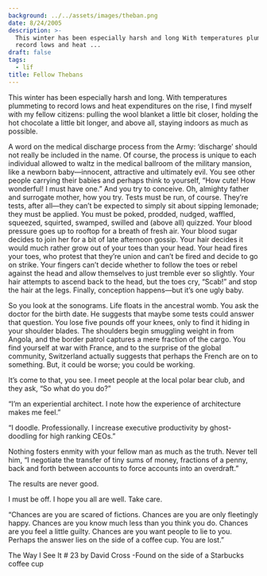 ```yaml
---
background: ../../assets/images/theban.png
date: 8/24/2005
description: >-
  This winter has been especially harsh and long With temperatures plummeting to
  record lows and heat ...
draft: false
tags:
  - lïf
title: Fellow Thebans
---
```


This winter has been especially harsh and long. With temperatures plummeting to record lows and heat expenditures on the rise, I find myself with my fellow citizens: pulling the wool blanket a little bit closer, holding the hot chocolate a little bit longer, and above all, staying indoors as much as possible.

A word on the medical discharge process from the Army: ‘discharge’ should not really be included in the name. Of course, the process is unique to each individual allowed to waltz in the medical ballroom of the military mansion, like a newborn baby—innocent, attractive and ultimately evil. You see other people carrying their babies and perhaps think to yourself, “How cute! How wonderful! I must have one.” And you try to conceive. Oh, almighty father and surrogate mother, how you try. Tests must be run, of course. They’re tests, after all—they can’t be expected to simply sit about sipping lemonade; they must be applied. You must be poked, prodded, nudged, waffled, squeezed, squirted, swamped, swilled and (above all) quizzed. Your blood pressure goes up to rooftop for a breath of fresh air. Your blood sugar decides to join her for a bit of late afternoon gossip. Your hair decides it would much rather grow out of your toes than your head. Your head fires your toes, who protest that they’re union and can’t be fired and decide to go on strike. Your fingers can’t decide whether to follow the toes or rebel against the head and allow themselves to just tremble ever so slightly. Your hair attempts to ascend back to the head, but the toes cry, “Scab!” and stop the hair at the legs. Finally, conception happens—but it’s one ugly baby.

So you look at the sonograms. Life floats in the ancestral womb. You ask the doctor for the birth date. He suggests that maybe some tests could answer that question. You lose five pounds off your knees, only to find it hiding in your shoulder blades. The shoulders begin smuggling weight in from Angola, and the border patrol captures a mere fraction of the cargo. You find yourself at war with France, and to the surprise of the global community, Switzerland actually suggests that perhaps the French are on to something. But, it could be worse; you could be working.

It’s come to that, you see. I meet people at the local polar bear club, and they ask, “So what do you do?”

“I’m an experiential architect. I note how the experience of architecture makes me feel.”

“I doodle. Professionally. I increase executive productivity by ghost-doodling for high ranking CEOs.”

Nothing fosters enmity with your fellow man as much as the truth. Never tell him, “I negotiate the transfer of tiny sums of money, fractions of a penny, back and forth between accounts to force accounts into an overdraft.”

The results are never good.

I must be off. I hope you all are well. Take care.

“Chances are you are scared of fictions. Chances are you are only fleetingly happy. Chances are you know much less than you think you do. Chances are you feel a little guilty. Chances are you want people to lie to you. Perhaps the answer lies on the side of a coffee cup. You are lost.”

The Way I See It # 23 by David Cross
\-Found on the side of a Starbucks coffee cup
